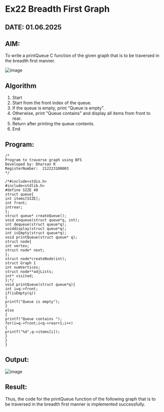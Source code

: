 # Ex22 Breadth First Graph
## DATE: 01.06.2025
## AIM:
To write a printQueue C function of the given graph that is to be traversed in the breadth first manner.

![image](https://github.com/user-attachments/assets/f483f48c-6af0-4027-a993-01c108a50933)


## Algorithm
1. Start
2. Start from the front index of the queue.
3. If the queue is empty, print "Queue is empty".
4. Otherwise, print "Queue contains" and display all items from front to rear.
5. Return after printing the queue contents.
6. End 

## Program:
```
/*
Program to traverse graph using BFS
Developed by: Dharsan R
RegisterNumber:  212223100003
*/

/*#include<stdio.h> 
#include<stdlib.h> 
#define SIZE 40
struct queue{
int items[SIZE]; 
int front;
intrear;
};
struct queue* createQueue();
void enqueue(struct queue*q, int); 
int dequeue(struct queue*q);
voiddisplay(struct queue*q); 
int isEmpty(struct queue*q);
void printQueue(struct queue* q);
struct node{ 
int vertex;
struct node* next;
};
struct node*createNode(int); 
struct Graph {
int numVertices; 
struct node**adjLists; 
int* visited;
};*/
void printQueue(struct queue*q){ 
int i=q->front;
if(isEmpty(q))
{
printf("Queue is empty");
}
else
{
printf("Queue contains "); 
for(i=q->front;i<q->rear+1;i++)
{
printf("%d",q->items[i]);
}
}
}
```

## Output:

![image](https://github.com/user-attachments/assets/5df5ee65-88f7-415b-b565-8dc3148484f5)


## Result:
Thus, the code for the printQueue function of the following graph that is to be traversed in the breadth first manner is implemented successfully.
